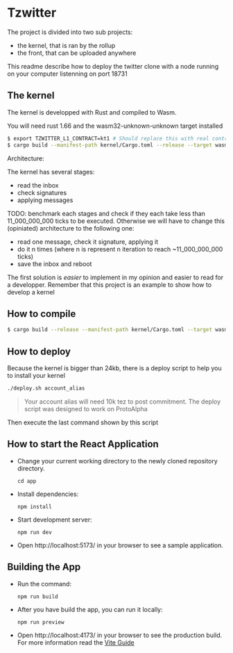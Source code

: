 # Tzwitter

The project is divided into two sub projects:

- the kernel, that is ran by the rollup
- the front, that can be uploaded anywhere

This readme describe how to deploy the twitter clone with a node running on your computer listenning on port 18731

## The kernel

The kernel is developped with Rust and compiled to Wasm.

You will need rust 1.66 and the wasm32-unknown-unknown target installed

```bash
$ export TZWITTER_L1_CONTRACT=kt1 # Should replace this with real contract address (when running on a smart rollup (see deploy script))
$ cargo build --manifest-path kernel/Cargo.toml --release --target wasm32-unknown-unknown
```

Architecture:

The kernel has several stages:

- read the inbox
- check signatures
- applying messages

TODO: benchmark each stages and check if they each take less than 11_000_000_000 ticks to be executed. Otherwise we will have to change this (opiniated) architecture to the following one:

- read one message, check it signature, applying it
- do it n times (where n is represent n iteration to reach ~11_000_000_000 ticks)
- save the inbox and reboot

The first solution is _easier_ to implement in my opinion and easier to read for a developper. Remember that this project is an example to show how to develop a kernel

## How to compile

```bash
$ cargo build --release --manifest-path kernel/Cargo.toml --target wasm32-unknown-unknown
```

## How to deploy

Because the kernel is bigger than 24kb, there is a deploy script to help you to install your kernel

```bash
./deploy.sh account_alias
```

> Your account alias will need 10k tez to post commitment.
> The deploy script was designed to work on ProtoAlpha

Then execute the last command shown by this script

## How to start the React Application

- Change your current working directory to the newly cloned repository directory.

    `cd app`

- Install dependencies:

   `npm install`

- Start development server:

   `npm run dev`

- Open http://localhost:5173/ in your browser to see a sample application.

## Building the App

- Run the command:

   `npm run build`

- After you have build the app, you can run it locally:

   `npm run preview`

- Open http://localhost:4173/ in your browser to see the production build. For more information read the [Vite Guide](https://vitejs.dev/guide/static-deploy.html)
